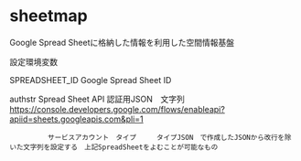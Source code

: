 # sheetmap


Google Spread Sheetに格納した情報を利用した空間情報基盤


設定環境変数


SPREADSHEET_ID      Google Spread Sheet ID

authstr             Spread Sheet API  認証用JSON　文字列
　　　　　　　　　　　　https://console.developers.google.com/flows/enableapi?apiid=sheets.googleapis.com&pli=1
            
            
          　　サービスアカウント　タイプ　　　タイプJSON　で作成したJSONから改行を除いた文字列を設定する　上記SpreadSheetをよむことが可能なもの

